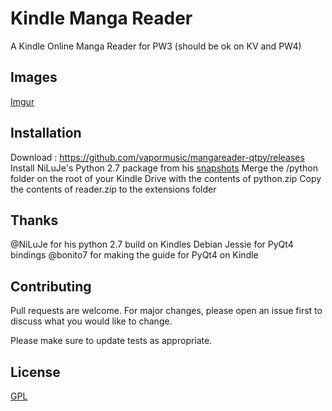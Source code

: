 # Kindle Manga Reader

A Kindle Online Manga Reader for PW3 (should be ok on KV and PW4)

## Images
[Imgur](https://imgur.com/gallery/gheVOTE)

## Installation

Download : https://github.com/vapormusic/mangareader-qtpy/releases
Install NiLuJe's Python 2.7 package from his [snapshots](https://www.mobileread.com/forums/showthread.php?t=225030)
Merge the /python folder on the root of your Kindle Drive with the contents of python.zip
Copy the contents of reader.zip to the extensions folder

## Thanks
@NiLuJe for his python 2.7 build on Kindles
Debian Jessie for PyQt4 bindings
@bonito7 for making the guide for PyQt4 on Kindle

## Contributing
Pull requests are welcome. For major changes, please open an issue first to discuss what you would like to change.

Please make sure to update tests as appropriate.

## License
[GPL](https://www.gnu.org/licenses/old-licenses/gpl-1.0.html)